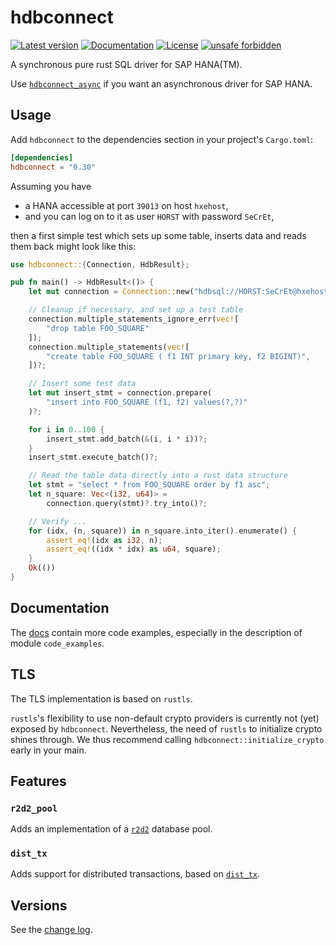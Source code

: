 # hdbconnect

[![Latest version](https://img.shields.io/crates/v/hdbconnect.svg)](https://crates.io/crates/hdbconnect)
[![Documentation](https://docs.rs/hdbconnect/badge.svg)](https://docs.rs/hdbconnect)
[![License](https://img.shields.io/crates/l/hdbconnect.svg)](https://github.com/emabee/hdbconnect)
[![unsafe forbidden](https://img.shields.io/badge/unsafe-forbidden-success.svg)](https://github.com/rust-secure-code/safety-dance/)

A synchronous pure rust SQL driver for SAP HANA(TM).

Use [`hdbconnect_async`](https://crates.io/crates/hdbconnect_async)
if you want an asynchronous driver for SAP HANA.

## Usage

Add `hdbconnect` to the dependencies section in your project's `Cargo.toml`:

```toml
[dependencies]
hdbconnect = "0.30"
```

Assuming you have

- a HANA accessible at port `39013` on host `hxehost`,
- and you can log on to it as user `HORST` with password `SeCrEt`,

then a first simple test which sets up some table, inserts data and reads them back
might look like this:

```rust
use hdbconnect::{Connection, HdbResult};

pub fn main() -> HdbResult<()> {
    let mut connection = Connection::new("hdbsql://HORST:SeCrEt@hxehost:39013")?;

    // Cleanup if necessary, and set up a test table
    connection.multiple_statements_ignore_err(vec![
        "drop table FOO_SQUARE"
    ]);
    connection.multiple_statements(vec![
        "create table FOO_SQUARE ( f1 INT primary key, f2 BIGINT)",
    ])?;

    // Insert some test data
    let mut insert_stmt = connection.prepare(
        "insert into FOO_SQUARE (f1, f2) values(?,?)"
    )?;

    for i in 0..100 {
        insert_stmt.add_batch(&(i, i * i))?;
    }
    insert_stmt.execute_batch()?;

    // Read the table data directly into a rust data structure
    let stmt = "select * from FOO_SQUARE order by f1 asc";
    let n_square: Vec<(i32, u64)> =
        connection.query(stmt)?.try_into()?;

    // Verify ...
    for (idx, (n, square)) in n_square.into_iter().enumerate() {
        assert_eq!(idx as i32, n);
        assert_eq!((idx * idx) as u64, square);
    }
    Ok(())
}
```

## Documentation

The [docs](https://docs.rs/hdbconnect/) contain more code examples,
especially in the description of module `code_examples`.

## TLS

The TLS implementation is based on `rustls`.

`rustls`'s flexibility to use non-default crypto providers is currently not (yet) exposed by `hdbconnect`.
Nevertheless, the need of `rustls` to initialize crypto shines through.
We thus recommend calling `hdbconnect::initialize_crypto` early in your main.

## Features

### `r2d2_pool`

Adds an implementation of a [`r2d2`](https://crates.io/crates/r2d2) database pool.

### `dist_tx`

Adds support for distributed transactions, based on [`dist_tx`](https://crates.io/crates/dist_tx).

## Versions

See the [change log](https://github.com/emabee/rust-hdbconnect/blob/master/CHANGELOG.md).
